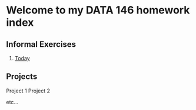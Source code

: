 # Welcome to my DATA 146 homework index

## Informal Exercises

1. [Today](https://www.google.com/)

## Projects

Project 1
Project 2

etc...

